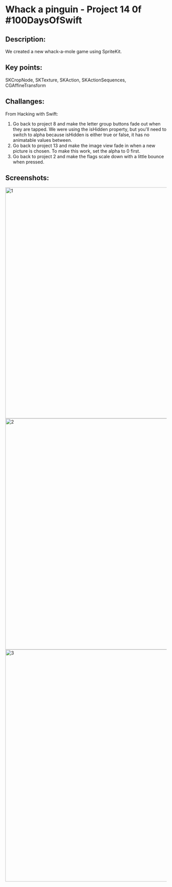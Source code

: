 # Whack a pinguin - Project 14 0f #100DaysOfSwift

## Description:
We created a new whack-a-mole game using SpriteKit.

## Key points:
SKCropNode, SKTexture, SKAction, SKActionSequences, CGAffineTransform

## Challanges:
From Hacking with Swift:

1. Go back to project 8 and make the letter group buttons fade out when they are tapped. We were using the isHidden property, but you'll need to switch to alpha because isHidden is either true or false, it has no animatable values between.
2. Go back to project 13 and make the image view fade in when a new picture is chosen. To make this work, set the alpha to 0 first.
3. Go back to project 2 and make the flags scale down with a little bounce when pressed.

## Screenshots:

<img width="722" alt="1" src="https://github.com/AleksandraSRB/100DaysOfSwift/assets/94380380/6823629f-412d-4d1b-af0a-e40d7f78143e">

<img width="722" alt="2" src="https://github.com/AleksandraSRB/100DaysOfSwift/assets/94380380/121a3e03-7dcc-497c-b03f-9bba55cb4e3e">

<img width="725" alt="3" src="https://github.com/AleksandraSRB/100DaysOfSwift/assets/94380380/d33bed58-7c44-4bb6-b815-b2e84140811d">
